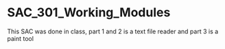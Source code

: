 # SAC_301_Working_Modules
This SAC was done in class, part 1 and 2 is a text file reader and part 3 is a paint tool
